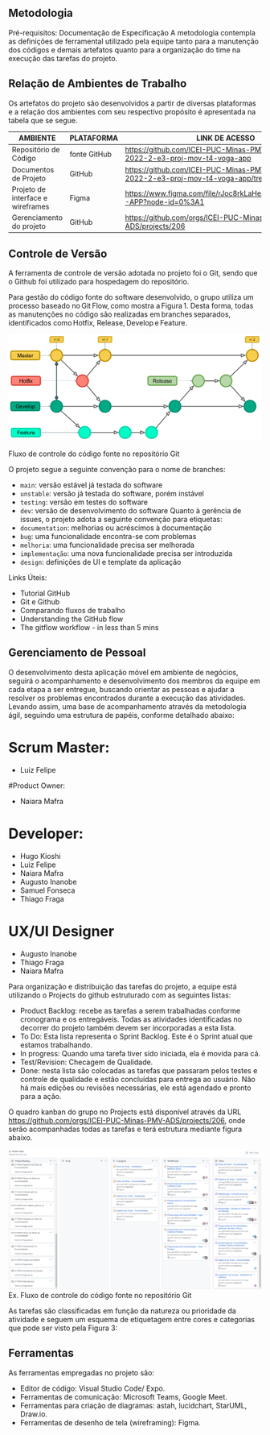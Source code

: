 
## Metodologia
Pré-requisitos: Documentação de Especificação
A metodologia contempla as definições de ferramental utilizado pela equipe tanto para a manutenção dos códigos e demais artefatos quanto para a organização do time na execução das tarefas do projeto.

## Relação de Ambientes de Trabalho
Os artefatos do projeto são desenvolvidos a partir de diversas plataformas e a relação dos ambientes com seu respectivo propósito é apresentada na tabela que se segue.

|AMBIENTE	|PLATAFORMA	|LINK DE ACESSO|
|-----|---|---|
|Repositório de Código |fonte	GitHub	|https://github.com/ICEI-PUC-Minas-PMV-ADS/pmv-ads-2022-2-e3-proj-mov-t4-voga-app
|Documentos de Projeto	|GitHub|	https://github.com/ICEI-PUC-Minas-PMV-ADS/pmv-ads-2022-2-e3-proj-mov-t4-voga-app/tree/main/docs
|Projeto de interface e wireframes|	Figma	|https://www.figma.com/file/rJoc8rkLaHeIIiyVSI0BJK/VOGA-APP?node-id=0%3A1
|Gerenciamento do projeto|	GitHub	|https://github.com/orgs/ICEI-PUC-Minas-PMV-ADS/projects/206

## Controle de Versão
A ferramenta de controle de versão adotada no projeto foi o Git, sendo que o Github foi utilizado para hospedagem do repositório.

Para gestão do código fonte do software desenvolvido, o grupo utiliza um processo baseado no Git Flow, como mostra a Figura 1. Desta forma, todas as manutenções no código são realizadas em branches separados, identificados como Hotfix, Release, Develop e Feature.  

![GitFlow](img/Metodologia-gitFlow.png)

Fluxo de controle do código fonte no repositório Git



O projeto segue a seguinte convenção para o nome de branches:
*	`main`: versão estável já testada do software
*	`unstable`: versão já testada do software, porém instável
*	`testing`: versão em testes do software
*	`dev`: versão de desenvolvimento do software Quanto à gerência de issues, o projeto adota a seguinte convenção para etiquetas:
*	`documentation`: melhorias ou acréscimos à documentação
*	`bug`: uma funcionalidade encontra-se com problemas
*	`melhoria`: uma funcionalidade precisa ser melhorada
*	`implementação`: uma nova funcionalidade precisa ser introduzida
*	`design`: definições de UI e template da aplicação

Links Úteis:
*	Tutorial GitHub
*	Git e Github
*	Comparando fluxos de trabalho
*	Understanding the GitHub flow
*	The gitflow workflow - in less than 5 mins

## Gerenciamento de Pessoal
O desenvolvimento desta aplicação móvel em ambiente de negócios, seguirá o acompanhamento e desenvolvimento dos membros da equipe em cada etapa a ser entregue, buscando orientar as  pessoas e ajudar a resolver os problemas encontrados durante a execução das atividades. Levando assim, uma base de acompanhamento através da metodologia ágil, seguindo uma estrutura de papéis, conforme detalhado abaixo:

# Scrum Master:
*	Luiz Felipe

#Product Owner:
*	Naiara Mafra

# Developer:
*	Hugo Kioshi 
*	Luiz Felipe
*	Naiara Mafra
*	Augusto Inanobe
*	Samuel Fonseca
*	Thiago Fraga

# UX/UI Designer
*	Augusto Inanobe
*	Thiago Fraga
*	Naiara Mafra

Para organização e distribuição das tarefas do projeto, a equipe está utilizando o Projects do github estruturado com as seguintes listas:
*	Product Backlog: recebe as tarefas a serem trabalhadas conforme cronograma e os entregáveis. Todas as atividades identificadas no decorrer do projeto também devem ser incorporadas a esta lista.
*	To Do: Esta lista representa o Sprint Backlog. Este é o Sprint atual que estamos trabalhando.
*	In progress: Quando uma tarefa tiver sido iniciada, ela é movida para cá.
*	Test/Revision: Checagem de Qualidade.
*	Done: nesta lista são colocadas as tarefas que passaram pelos testes e controle de qualidade e estão concluídas para entrega ao usuário. Não há mais edições ou revisões necessárias, ele está agendado e pronto para a ação.

O quadro kanban do grupo no Projects está disponível através da URL https://github.com/orgs/ICEI-PUC-Minas-PMV-ADS/projects/206, onde serão acompanhadas todas as tarefas e terá estrutura mediante figura abaixo.

 ![Figura 3](img/kanbanprojectovoga.png)
 Ex. Fluxo de controle do código fonte no repositório Git


As tarefas são classificadas em função da natureza ou prioridade da atividade e seguem um esquema de etiquetagem entre cores e categorias que pode ser visto pela Figura 3:

## Ferramentas
As ferramentas empregadas no projeto são:
*	Editor de código: Visual Studio Code/ Expo.
*	Ferramentas de comunicação: Microsoft Teams, Google Meet.
*	Ferramentas para criação de diagramas: astah, lucidchart, StarUML, Draw.io.
*	Ferramentas de desenho de tela (wireframing): Figma.

